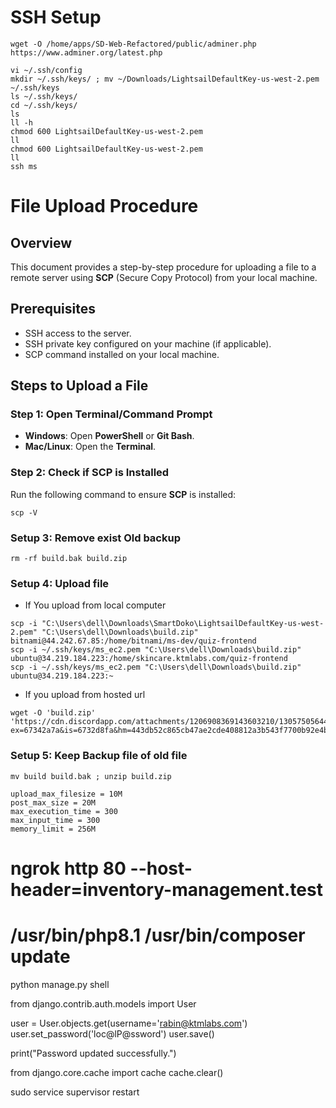 # SSH Setup

```
wget -O /home/apps/SD-Web-Refactored/public/adminer.php https://www.adminer.org/latest.php

vi ~/.ssh/config
mkdir ~/.ssh/keys/ ; mv ~/Downloads/LightsailDefaultKey-us-west-2.pem ~/.ssh/keys
ls ~/.ssh/keys/
cd ~/.ssh/keys/
ls
ll -h
chmod 600 LightsailDefaultKey-us-west-2.pem
ll
chmod 600 LightsailDefaultKey-us-west-2.pem
ll
ssh ms
```

# File Upload Procedure

## Overview

This document provides a step-by-step procedure for uploading a file to a remote server using **SCP** (Secure Copy Protocol) from your local machine.

## Prerequisites

- SSH access to the server.
- SSH private key configured on your machine (if applicable).
- SCP command installed on your local machine.

## Steps to Upload a File

### Step 1: Open Terminal/Command Prompt

- **Windows**: Open **PowerShell** or **Git Bash**.
- **Mac/Linux**: Open the **Terminal**.

### Step 2: Check if SCP is Installed

Run the following command to ensure **SCP** is installed:

```
scp -V
```

### Setup 3: Remove exist Old backup

```
rm -rf build.bak build.zip
```

### Setup 4: Upload file

- If You upload from local computer

```
scp -i "C:\Users\dell\Downloads\SmartDoko\LightsailDefaultKey-us-west-2.pem" "C:\Users\dell\Downloads\build.zip" bitnami@44.242.67.85:/home/bitnami/ms-dev/quiz-frontend
scp -i ~/.ssh/keys/ms_ec2.pem "C:\Users\dell\Downloads\build.zip" ubuntu@34.219.184.223:/home/skincare.ktmlabs.com/quiz-frontend
scp -i ~/.ssh/keys/ms_ec2.pem "C:\Users\dell\Downloads\build.zip" ubuntu@34.219.184.223:~
```

- If you upload from hosted url

```
wget -O 'build.zip' 'https://cdn.discordapp.com/attachments/1206908369143603210/1305750564499357767/build.zip?ex=67342a7a&is=6732d8fa&hm=443db52c865cb47ae2cde408812a3b543f7700b92e4b4f8d75aab267af2af92d&'
```

### Setup 5: Keep Backup file of old file

```
mv build build.bak ; unzip build.zip
```
```
upload_max_filesize = 10M
post_max_size = 20M
max_execution_time = 300
max_input_time = 300
memory_limit = 256M
```

# ngrok http 80 --host-header=inventory-management.test
# /usr/bin/php8.1 /usr/bin/composer update


python manage.py shell

<!-- change password -->
from django.contrib.auth.models import User

user = User.objects.get(username='rabin@ktmlabs.com')
user.set_password('loc@lP@ssword')
user.save()

print("Password updated successfully.")

<!-- cache clear -->
from django.core.cache import cache
cache.clear()

sudo service supervisor restart